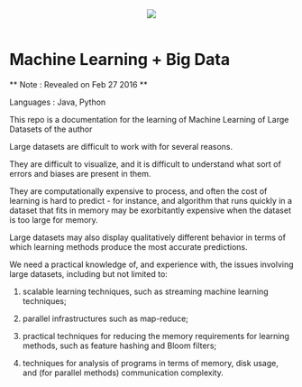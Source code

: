 <div align="center">
    <img src="http://aaronleeiv.com/images/logo.png"><br><br>
</div>

# Machine Learning + Big Data
** Note : Revealed on Feb 27 2016 **

Languages : Java, Python

This repo is a documentation for the learning of Machine Learning of Large Datasets of the author

Large datasets are difficult to work with for several reasons.

They are difficult to visualize, and it is difficult to understand what sort of errors and biases are present in them. 

They are computationally expensive to process, and often the cost of learning is hard to predict - for instance, and algorithm that runs quickly in a dataset that fits in memory may be exorbitantly expensive when the dataset is too large for memory. 

Large datasets may also display qualitatively different behavior in terms of which learning methods produce the most accurate predictions. 

We need a practical knowledge of, and experience with, the issues involving large datasets, including but not limited to:

1. scalable learning techniques, such as streaming machine learning techniques;

2. parallel infrastructures such as map-reduce; 

3. practical techniques for reducing the memory requirements for learning methods, such as feature hashing and Bloom filters;

4. techniques for analysis of programs in terms of memory, disk usage, and (for parallel methods) communication complexity.
